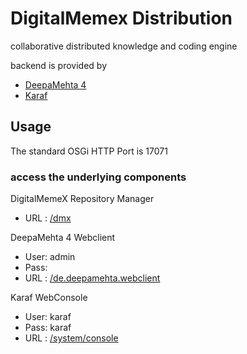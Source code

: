# DigitalMemex Distribution

collaborative distributed knowledge and coding engine

backend is provided by

* [DeepaMehta 4](https://github.com/digitalmemex/deepamehta)
* [Karaf](https://karaf.apache.org/)

## Usage

The standard OSGi HTTP Port is 17071

### access the underlying components

DigitalMemeX Repository Manager
* URL : [/dmx](http://localhost:17071/dmx)

DeepaMehta 4 Webclient
* User: admin
* Pass:
* URL : [/de.deepamehta.webclient](http://localhost:17071/de.deepamehta.webclient)

Karaf WebConsole
* User: karaf
* Pass: karaf
* URL : [/system/console](http://localhost:17071/system/console)
